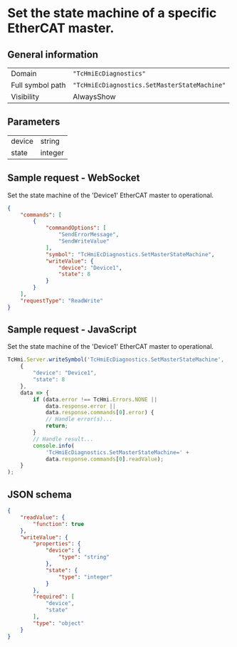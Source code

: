# Set the state machine of a specific EtherCAT master.

## General information

|  |  |
| - | - |
| Domain | `"TcHmiEcDiagnostics"` |
| Full symbol path | `"TcHmiEcDiagnostics.SetMasterStateMachine"` |
| Visibility | AlwaysShow |

## Parameters

|  |  |
| - | - |
| device | string |
| state | integer |

## Sample request - WebSocket

Set the state machine of the 'Device1' EtherCAT master to operational.
```json
{
    "commands": [
        {
            "commandOptions": [
                "SendErrorMessage",
                "SendWriteValue"
            ],
            "symbol": "TcHmiEcDiagnostics.SetMasterStateMachine",
            "writeValue": {
                "device": "Device1",
                "state": 8
            }
        }
    ],
    "requestType": "ReadWrite"
}
```

## Sample request - JavaScript

Set the state machine of the 'Device1' EtherCAT master to operational.
```javascript
TcHmi.Server.writeSymbol('TcHmiEcDiagnostics.SetMasterStateMachine',
    {
        "device": "Device1",
        "state": 8
    },
    data => {
        if (data.error !== TcHmi.Errors.NONE ||
            data.response.error ||
            data.response.commands[0].error) {
            // Handle error(s)...
            return;
        }
        // Handle result...
        console.info(
            'TcHmiEcDiagnostics.SetMasterStateMachine=' +
            data.response.commands[0].readValue);
    }
);
```

## JSON schema

```json
{
    "readValue": {
        "function": true
    },
    "writeValue": {
        "properties": {
            "device": {
                "type": "string"
            },
            "state": {
                "type": "integer"
            }
        },
        "required": [
            "device",
            "state"
        ],
        "type": "object"
    }
}
```
